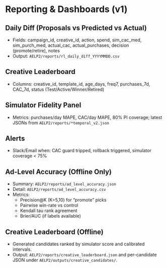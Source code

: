 # Reporting & Dashboards (v1)

## Daily Diff (Proposals vs Predicted vs Actual)
- Fields: campaign_id, creative_id, action, spend, sim_cac_med, sim_purch_med, actual_cac, actual_purchases, decision (promote/retire), notes
- Output: `AELP2/reports/rl_daily_diff_YYYYMMDD.csv`

## Creative Leaderboard
- Columns: creative_id, template_id, age_days, freq7, purchases_7d, CAC_7d, status (Test/Active/Winner/Retired)

## Simulator Fidelity Panel
- Metrics: purchases/day MAPE, CAC/day MAPE, 80% PI coverage; latest JSONs from `AELP2/reports/*temporal_v2.json`

## Alerts
- Slack/Email when: CAC guard tripped, rollback triggered, simulator coverage < 75%

## Ad-Level Accuracy (Offline Only)
- Summary: `AELP2/reports/ad_level_accuracy.json`
- Detail: `AELP2/reports/ad_level_accuracy.csv`
- Metrics:
  - Precision@K (K=5,10) for “promote” picks
  - Pairwise win-rate vs control
  - Kendall tau rank agreement
  - Brier/AUC (if labels available)

## Creative Leaderboard (Offline)
- Generated candidates ranked by simulator score and calibrated intervals.
- Output: `AELP2/reports/creative_leaderboard.json` and per-candidate JSON under `AELP2/outputs/creative_candidates/`.
